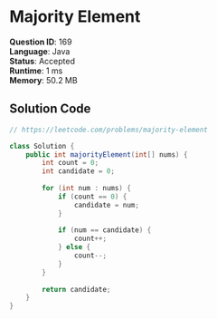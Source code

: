 # Majority Element

**Question ID**: 169  
**Language**: Java  
**Status**: Accepted  
**Runtime**: 1 ms  
**Memory**: 50.2 MB  

## Solution Code
```java
// https://leetcode.com/problems/majority-element

class Solution {
    public int majorityElement(int[] nums) {
        int count = 0;
        int candidate = 0;
        
        for (int num : nums) {
            if (count == 0) {
                candidate = num;
            }
            
            if (num == candidate) {
                count++;
            } else {
                count--;
            }
        }
        
        return candidate;
    }
}
```
